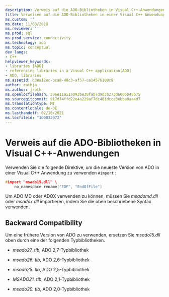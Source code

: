 ```yaml
---
description: Verweis auf die ADO-Bibliotheken in Visual C++-Anwendungen
title: Verweisen auf die ADO-Bibliotheken in einer Visual C++ Anwendung | Microsoft-Dokumentation
ms.custom: ''
ms.date: 11/08/2018
ms.reviewer: ''
ms.prod: sql
ms.prod_service: connectivity
ms.technology: ado
ms.topic: conceptual
dev_langs:
- C++
helpviewer_keywords:
- libraries [ADO]
- referencing libraries in a Visual C++ application[ADO]
- ADO, libraries
ms.assetid: d3ea12ec-bca8-48c3-af57-ce14576108c9
author: rothja
ms.author: jroth
ms.openlocfilehash: 596e11a51a093be30fab7d9d3b273d6605b48b75
ms.sourcegitcommit: 917df4ffd22e4a229af7dc481dcce3ebba0aa4d7
ms.translationtype: MT
ms.contentlocale: de-DE
ms.lasthandoff: 02/10/2021
ms.locfileid: "100032072"
---
```

# <a name="referencing-the-ado-libraries-in-a-visual-c-application"></a>Verweis auf die ADO-Bibliotheken in Visual C++-Anwendungen
Verwenden Sie die folgende Direktive, um die neueste Version von ADO in einer Visual C++ Anwendung zu verwenden `#import` :  
  
```cpp
#import "msado15.dll" \  
    no_namespace rename("EOF", "EndOfFile")  
```  
  
 Um ADO MD oder ADOX verwenden zu können, müssen Sie *msadomd.dll* oder *msadox.dll* importieren, indem Sie die oben beschriebene Syntax verwenden.  
  
## <a name="backward-compatibility"></a>Backward Compatibility  
 Um eine frühere Version von ADO zu verwenden, ersetzen Sie *msado15.dll* oben durch eine der folgenden Typbibliotheken.  
  
-   *msado27. tlb*, ADO 2,7-Typbibliothek  
  
-   *msado26. tlb*, ADO 2,6-Typbibliothek  
  
-   *msado25. tlb*, ADO 2,5-Typbibliothek  
  
-   *MSADO21. tlb*, ADO 2,1-Typbibliothek  
  
-   *msado20. tlb*, ADO 2,0-Typbibliothek
